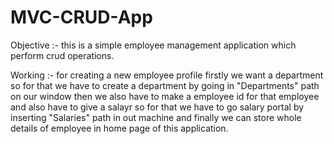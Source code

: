 # MVC-CRUD-App
Objective :- this is a simple employee management application which perform crud operations.

Working :- for creating a new employee profile firstly we want a department so for that we have to create a department by going in "Departments" path on our window then we also have to make a employee id for that employee and also have to give a salayr so for that we have to go salary portal by inserting "Salaries" path in out machine and finally we can store whole details of employee in home page of this application.
